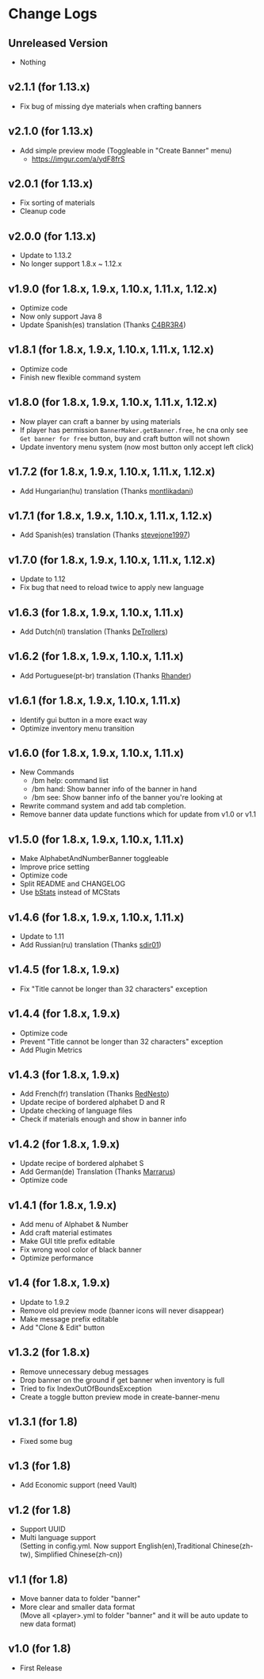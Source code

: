# Change Logs
## Unreleased Version
- Nothing

## v2.1.1 (for 1.13.x)
- Fix bug of missing dye materials when crafting banners

## v2.1.0 (for 1.13.x)
- Add simple preview mode (Toggleable in "Create Banner" menu)
  - https://imgur.com/a/ydF8frS

## v2.0.1 (for 1.13.x)
- Fix sorting of materials
- Cleanup code

## v2.0.0 (for 1.13.x)
- Update to 1.13.2
- No longer support 1.8.x ~ 1.12.x

## v1.9.0 (for 1.8.x, 1.9.x, 1.10.x, 1.11.x, 1.12.x)
- Optimize code
- Now only support Java 8
- Update Spanish(es) translation (Thanks [C4BR3R4](https://www.spigotmc.org/members/c4br3r4.26779/))

## v1.8.1 (for 1.8.x, 1.9.x, 1.10.x, 1.11.x, 1.12.x)
- Optimize code
- Finish new flexible command system

## v1.8.0 (for 1.8.x, 1.9.x, 1.10.x, 1.11.x, 1.12.x)
- Now player can craft a banner by using materials
- If player has permission `BannerMaker.getBanner.free`, he cna only see `Get banner for free` button, buy and craft button will not shown
- Update inventory menu system (now most button only accept left click)

## v1.7.2 (for 1.8.x, 1.9.x, 1.10.x, 1.11.x, 1.12.x)
- Add Hungarian(hu) translation (Thanks [montlikadani](https://www.spigotmc.org/members/toldi.251100/))

## v1.7.1 (for 1.8.x, 1.9.x, 1.10.x, 1.11.x, 1.12.x)
- Add Spanish(es) translation (Thanks [stevejone1997](https://www.spigotmc.org/members/stevejone1997.432373/))

## v1.7.0 (for 1.8.x, 1.9.x, 1.10.x, 1.11.x, 1.12.x)
- Update to 1.12
- Fix bug that need to reload twice to apply new language

## v1.6.3 (for 1.8.x, 1.9.x, 1.10.x, 1.11.x)
- Add Dutch(nl) translation (Thanks [DeTrollers](https://www.spigotmc.org/members/detrollers.174265/))

## v1.6.2 (for 1.8.x, 1.9.x, 1.10.x, 1.11.x)
- Add Portuguese(pt-br) translation (Thanks [Rhander](https://www.spigotmc.org/members/rhander.103119/))

## v1.6.1 (for 1.8.x, 1.9.x, 1.10.x, 1.11.x)
- Identify gui button in a more exact way
- Optimize inventory menu transition

## v1.6.0 (for 1.8.x, 1.9.x, 1.10.x, 1.11.x)
- New Commands
  - /bm help: command list
  - /bm hand: Show banner info of the banner in hand
  - /bm see: Show banner info of the banner you're looking at
- Rewrite command system and add tab completion.
- Remove banner data update functions which for update from v1.0 or v1.1

## v1.5.0 (for 1.8.x, 1.9.x, 1.10.x, 1.11.x)
- Make AlphabetAndNumberBanner toggleable
- Improve price setting
- Optimize code
- Split README and CHANGELOG
- Use [bStats](https://bstats.org/plugin/bukkit/BannerMaker) instead of MCStats

## v1.4.6 (for 1.8.x, 1.9.x, 1.10.x, 1.11.x)
- Update to 1.11
- Add Russian(ru) translation (Thanks [sdir01](https://www.spigotmc.org/members/sdir01.238854/))

## v1.4.5 (for 1.8.x, 1.9.x)
- Fix "Title cannot be longer than 32 characters" exception

## v1.4.4 (for 1.8.x, 1.9.x)
- Optimize code
- Prevent "Title cannot be longer than 32 characters" exception
- Add Plugin Metrics

## v1.4.3 (for 1.8.x, 1.9.x)
- Add French(fr) translation (Thanks [RedNesto](https://github.com/RedNesto))
- Update recipe of bordered alphabet D and R
- Update checking of language files
- Check if materials enough and show in banner info

## v1.4.2 (for 1.8.x, 1.9.x)
- Update recipe of bordered alphabet S
- Add German(de) Translation (Thanks [Marrarus](https://github.com/Marrarus))
- Optimize code

## v1.4.1 (for 1.8.x, 1.9.x)
- Add menu of Alphabet & Number
- Add craft material estimates
- Make GUI title prefix editable
- Fix wrong wool color of black banner
- Optimize performance

## v1.4 (for 1.8.x, 1.9.x)
- Update to 1.9.2
- Remove old preview mode (banner icons will never disappear)
- Make message prefix editable
- Add "Clone & Edit" button

## v1.3.2 (for 1.8.x)
- Remove unnecessary debug messages
- Drop banner on the ground if get banner when inventory is full
- Tried to fix IndexOutOfBoundsException
- Create a toggle button preview mode in create-banner-menu

## v1.3.1 (for 1.8)
- Fixed some bug

## v1.3 (for 1.8)
- Add Economic support (need Vault)

## v1.2 (for 1.8)
- Support UUID
- Multi language support  
(Setting in config.yml. Now support English(en),Traditional Chinese(zh-tw), Simplified Chinese(zh-cn))

## v1.1 (for 1.8)
- Move banner data to folder "banner"
- More clear and smaller data format  
(Move all &lt;player&gt;.yml to folder "banner" and it will be auto update to new data format)

## v1.0 (for 1.8)
- First Release
